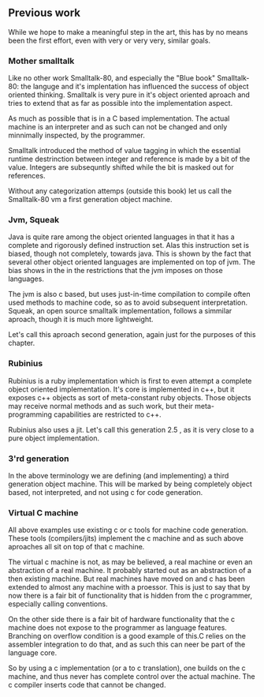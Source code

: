 ## Previous work

While we hope to make a meaningful step in the art, this has by no means been the first effort, even with very or very very, similar goals.

### Mother smalltalk

Like no other work Smalltalk-80, and especially the "Blue book" Smalltalk-80: the languge and it's implentation has influenced the success of object oriented thinking. Smalltalk is very pure in it's object oriented aproach and tries to extend that as far as possible into the implementation aspect.

As much as possible that is in a C based implementation. The actual machine is an interpreter and as such can not be changed and only minnimally inspected, by the programmer.

Smalltalk introduced the method of value tagging in which the essential runtime destrinction between integer and reference is made by a bit of the value. Integers are subsequntly shifted while the bit is masked out for references.

Without any categorization attemps (outside this book) let us call the Smalltalk-80 vm a first generation object machine.

###  Jvm, Squeak

Java is quite rare among the object oriented languages in that it has a complete and rigorously defined instruction set. Alas this instruction set is biased, though not completely, towards java. This is shown by the fact that several other object oriented languages are implemented on top of jvm. The bias shows in the in the restrictions that the jvm imposes on those languages.

The jvm is also c based, but uses just-in-time compilation to compile often used methods to machine code, so as to avoid subsequent interpretation. Squeak, an open source smalltalk implementation, follows a simmilar aproach, though it is much more lightweight.

Let's call this aproach second generation, again just for the purposes of this chapter.

### Rubinius

Rubinius is a ruby implementation which is first to even attempt a complete object oriented implementation.
It's core is implemented in c++, but it exposes c++ objects as sort of meta-constant ruby objects. Those objects may receive normal methods and as such work, but their meta-programming capabilities are restricted to c++.

Rubinius also uses a jit. Let's call this generation 2.5 , as it is very close to a pure object implementation.

### 3'rd generation

In the above terminology we are defining (and implementing) a third generation object machine. This will be marked by being completely object based, not interpreted, and not using c for code generation.

### Virtual C machine

All above examples use existing c or c tools for machine code generation. These tools (compilers/jits) implement the c machine and as such above aproaches all sit on top of that c machine.

The virtual c machine is not, as may be believed, a real machine or even an abstraction of a real machine. It probably started out as an abstraction of a then existing machine. But real machines have moved on and c has been extended to almost any machine with a proessor. This is just to say that by now there is a fair bit of functionality that is hidden from the c programmer, especially calling conventions.

On the other side there is a fair bit of hardware functionality that the c machine does not expose to the programmer as language features. Branching on overflow condition is a good example of this.C relies on the assembler integration to do that, and as such this can neer be part of the language core.

So by using a c implementation (or a to c translation), one builds on the c machine, and thus never has complete control over the actual machine. The c compiler inserts code that cannot be changed.
